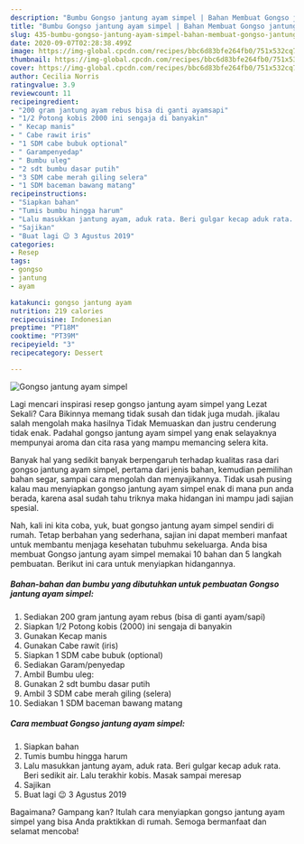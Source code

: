 ```yaml
---
description: "Bumbu Gongso jantung ayam simpel | Bahan Membuat Gongso jantung ayam simpel Yang Lezat Sekali"
title: "Bumbu Gongso jantung ayam simpel | Bahan Membuat Gongso jantung ayam simpel Yang Lezat Sekali"
slug: 435-bumbu-gongso-jantung-ayam-simpel-bahan-membuat-gongso-jantung-ayam-simpel-yang-lezat-sekali
date: 2020-09-07T02:28:38.499Z
image: https://img-global.cpcdn.com/recipes/bbc6d83bfe264fb0/751x532cq70/gongso-jantung-ayam-simpel-foto-resep-utama.jpg
thumbnail: https://img-global.cpcdn.com/recipes/bbc6d83bfe264fb0/751x532cq70/gongso-jantung-ayam-simpel-foto-resep-utama.jpg
cover: https://img-global.cpcdn.com/recipes/bbc6d83bfe264fb0/751x532cq70/gongso-jantung-ayam-simpel-foto-resep-utama.jpg
author: Cecilia Norris
ratingvalue: 3.9
reviewcount: 11
recipeingredient:
- "200 gram jantung ayam rebus bisa di ganti ayamsapi"
- "1/2 Potong kobis 2000 ini sengaja di banyakin"
- " Kecap manis"
- " Cabe rawit iris"
- "1 SDM cabe bubuk optional"
- " Garampenyedap"
- " Bumbu uleg"
- "2 sdt bumbu dasar putih"
- "3 SDM cabe merah giling selera"
- "1 SDM baceman bawang matang"
recipeinstructions:
- "Siapkan bahan"
- "Tumis bumbu hingga harum"
- "Lalu masukkan jantung ayam, aduk rata. Beri gulgar kecap aduk rata. Beri sedikit air. Lalu terakhir kobis. Masak sampai meresap"
- "Sajikan"
- "Buat lagi 😉 3 Agustus 2019"
categories:
- Resep
tags:
- gongso
- jantung
- ayam

katakunci: gongso jantung ayam 
nutrition: 219 calories
recipecuisine: Indonesian
preptime: "PT18M"
cooktime: "PT39M"
recipeyield: "3"
recipecategory: Dessert

---
```



![Gongso jantung ayam simpel](https://img-global.cpcdn.com/recipes/bbc6d83bfe264fb0/751x532cq70/gongso-jantung-ayam-simpel-foto-resep-utama.jpg)

Lagi mencari inspirasi resep gongso jantung ayam simpel yang Lezat Sekali? Cara Bikinnya memang tidak susah dan tidak juga mudah. jikalau salah mengolah maka hasilnya Tidak Memuaskan dan justru cenderung tidak enak. Padahal gongso jantung ayam simpel yang enak selayaknya mempunyai aroma dan cita rasa yang mampu memancing selera kita.

Banyak hal yang sedikit banyak berpengaruh terhadap kualitas rasa dari gongso jantung ayam simpel, pertama dari jenis bahan, kemudian pemilihan bahan segar, sampai cara mengolah dan menyajikannya. Tidak usah pusing kalau mau menyiapkan gongso jantung ayam simpel enak di mana pun anda berada, karena asal sudah tahu triknya maka hidangan ini mampu jadi sajian spesial.




Nah, kali ini kita coba, yuk, buat gongso jantung ayam simpel sendiri di rumah. Tetap berbahan yang sederhana, sajian ini dapat memberi manfaat untuk membantu menjaga kesehatan tubuhmu sekeluarga. Anda bisa membuat Gongso jantung ayam simpel memakai 10 bahan dan 5 langkah pembuatan. Berikut ini cara untuk menyiapkan hidangannya.

<!--inarticleads1-->

##### Bahan-bahan dan bumbu yang dibutuhkan untuk pembuatan Gongso jantung ayam simpel:

1. Sediakan 200 gram jantung ayam rebus (bisa di ganti ayam/sapi)
1. Siapkan 1/2 Potong kobis (2000) ini sengaja di banyakin
1. Gunakan  Kecap manis
1. Gunakan  Cabe rawit (iris)
1. Siapkan 1 SDM cabe bubuk (optional)
1. Sediakan  Garam/penyedap
1. Ambil  Bumbu uleg:
1. Gunakan 2 sdt bumbu dasar putih
1. Ambil 3 SDM cabe merah giling (selera)
1. Sediakan 1 SDM baceman bawang matang




<!--inarticleads2-->

##### Cara membuat Gongso jantung ayam simpel:

1. Siapkan bahan
1. Tumis bumbu hingga harum
1. Lalu masukkan jantung ayam, aduk rata. Beri gulgar kecap aduk rata. Beri sedikit air. Lalu terakhir kobis. Masak sampai meresap
1. Sajikan
1. Buat lagi 😉 3 Agustus 2019




Bagaimana? Gampang kan? Itulah cara menyiapkan gongso jantung ayam simpel yang bisa Anda praktikkan di rumah. Semoga bermanfaat dan selamat mencoba!
